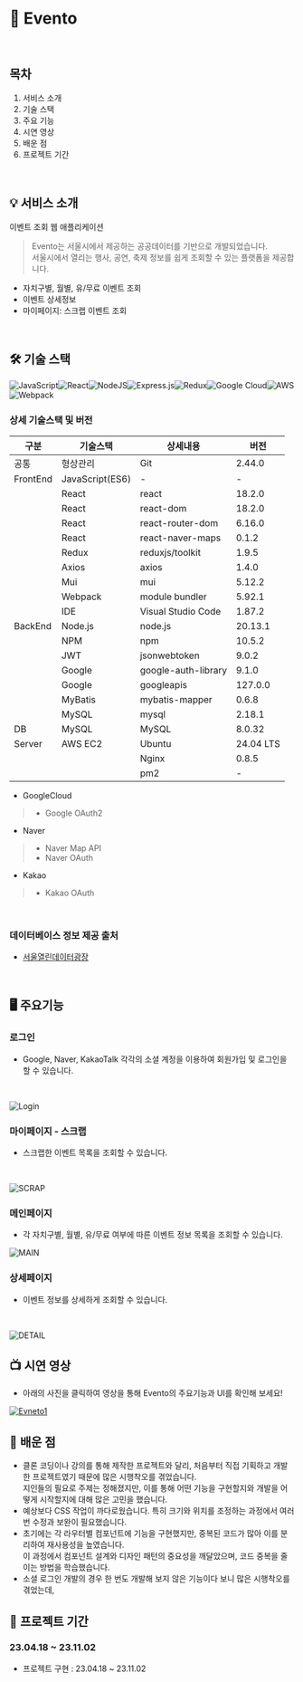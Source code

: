 # 📣 Evento
<br/>

## 목차
1. 서비스 소개
2. 기술 스택
3. 주요 기능
4. 시연 영상
5. 배운 점
6. 프로젝트 기간
<br/>

## 💡 서비스 소개
이벤트 조회 웹 애플리케이션
>Evento는 서울시에서 제공하는 공공데이터를 기반으로 개발되었습니다.<br/>
>서울시에서 열리는 행사, 공연, 축제 정보를 쉽게 조회할 수 있는 플랫폼을 제공합니다.
- 자치구별, 월별, 유/무료 이벤트 조회
- 이벤트 상세정보
- 마이페이지: 스크랩 이벤트 조회
<br/>

## 🛠️ 기술 스택

![JavaScript](https://img.shields.io/badge/javascript-%23323330.svg?style=for-the-badge&logo=javascript&logoColor=%23F7DF1E)![React](https://img.shields.io/badge/react-%2320232a.svg?style=for-the-badge&logo=react&logoColor=%2361DAFB)![NodeJS](https://img.shields.io/badge/node.js-6DA55F?style=for-the-badge&logo=node.js&logoColor=white)![Express.js](https://img.shields.io/badge/express.js-%23404d59.svg?style=for-the-badge&logo=express&logoColor=%2361DAFB)![Redux](https://img.shields.io/badge/redux-%23593d88.svg?style=for-the-badge&logo=redux&logoColor=white)![Google Cloud](https://img.shields.io/badge/GoogleCloud-%234285F4.svg?style=for-the-badge&logo=google-cloud&logoColor=white)![AWS](https://img.shields.io/badge/AWS-%23FF9900.svg?style=for-the-badge&logo=amazon-aws&logoColor=white)![Webpack](https://img.shields.io/badge/webpack-%238DD6F9.svg?style=for-the-badge&logo=webpack&logoColor=black)
<br/>

### 상세 기술스택 및 버전
| 구분     | 기술스택             | 상세내용                | 버전     |
|----------|---------------------|-------------------------|----------|
| 공통     | 형상관리             | Git                     | 2.44.0   |
| FrontEnd | JavaScript(ES6)     | -                       | -        |
|          | React               | react                   | 18.2.0   |
|          | React               | react-dom               | 18.2.0   |
|          | React               | react-router-dom        | 6.16.0   |
|          | React               | react-naver-maps        | 0.1.2    |
|          | Redux               | reduxjs/toolkit         | 1.9.5    |
|          | Axios               | axios                   | 1.4.0    |
|          | Mui                 | mui                     | 5.12.2   |
|          | Webpack             | module bundler          | 5.92.1   |
|          | IDE                 | Visual Studio Code      | 1.87.2   |
| BackEnd  | Node.js             | node.js                 | 20.13.1  |
|          | NPM                 | npm                     | 10.5.2   |
|          | JWT                 | jsonwebtoken            | 9.0.2    |
|          | Google              | google-auth-library     | 9.1.0    |
|          | Google              | googleapis              | 127.0.0  |
|          | MyBatis             | mybatis-mapper          | 0.6.8    |
|          | MySQL               | mysql                   | 2.18.1   |
| DB       | MySQL               | MySQL                   | 8.0.32   |
| Server   | AWS EC2             | Ubuntu                  | 24.04 LTS|
|          |                     | Nginx                   | 0.8.5    |
|          |                     | pm2                     | -        |

- GoogleCloud
> - Google OAuth2
- Naver
> - Naver Map API
> - Naver OAuth
- Kakao
> - Kakao OAuth
<br/>

### 데이터베이스 정보 제공 출처
- [서울열린데이터광장](https://data.seoul.go.kr/dataList/OA-15486/S/1/datasetView.do)
<br/>

## 🖥️ 주요기능

### 로그인
- Google, Naver, KakaoTalk 각각의 소셜 계정을 이용하여 회원가입 및 로그인을 할 수 있습니다.
<br/>

![Login](https://github.com/user-attachments/assets/43336a98-8037-4aa5-9a8a-2329374363db)
<br/>

### 마이페이지 - 스크랩
- 스크랩한 이벤트 목록을 조회할 수 있습니다.
<br/>

![SCRAP](https://github.com/user-attachments/assets/cfd8977d-324a-461f-8b03-e9f2e511b720)
<br/>

### 메인페이지
- 각 자치구별, 월별, 유/무료 여부에 따른 이벤트 정보 목록을 조회할 수 있습니다.

![MAIN](https://github.com/user-attachments/assets/14e020d8-ef64-4a19-bb47-d39561fd142c)
<br/>

### 상세페이지
- 이벤트 정보를 상세하게 조회할 수 있습니다.
<br/>

![DETAIL](https://github.com/user-attachments/assets/d3693738-ca13-47ee-b14f-e887397a1b55)
<br/>

## 📺 시연 영상
- 아래의 사진을 클릭하여 영상을 통해 Evento의 주요기능과 UI를 확인해 보세요!

[![Evneto1](https://github.com/user-attachments/assets/0b2e0603-b9a8-4ec9-b648-8aa1f083ab27)](https://youtu.be/54uM2fqwv3s)
</br>

## 💾 배운 점
- 클론 코딩이나 강의를 통해 제작한 프로젝트와 달리, 처음부터 직접 기획하고 개발한 프로젝트였기 때문에 많은 시행착오를 겪었습니다.</br>지인들의 필요로 주제는 정해졌지만, 이를 통해 어떤 기능을 구현할지와 개발을 어떻게 시작할지에 대해 많은 고민을 했습니다.
- 예상보다 CSS 작업이 까다로웠습니다. 특히 크기와 위치를 조정하는 과정에서 여러 번 수정과 보완이 필요했습니다.
- 초기에는 각 라우터별 컴포넌트에 기능을 구현했지만, 중복된 코드가 많아 이를 분리하여 재사용성을 높였습니다.</br>이 과정에서 컴포넌트 설계와 디자인 패턴의 중요성을 깨달았으며, 코드 중복을 줄이는 방법을 학습했습니다.
- 소셜 로그인 개발의 경우 한 번도 개발해 보지 않은 기능이다 보니 많은 시행착오를 겪었는데, 

## 📆 프로젝트 기간
### 23.04.18 ~ 23.11.02
- 프로젝트 구현 : 23.04.18 ~ 23.11.02
</br>
